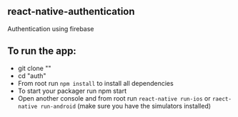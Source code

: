 ## react-native-authentication
Authentication using firebase 

## To run the app:
- git clone ""
- cd "auth"
- From root run `npm install` to install all dependencies
- To start your packager run npm start 
- Open another console and from root run `react-native run-ios` or `raect-native run-android`
(make sure you have the simulators installed)
